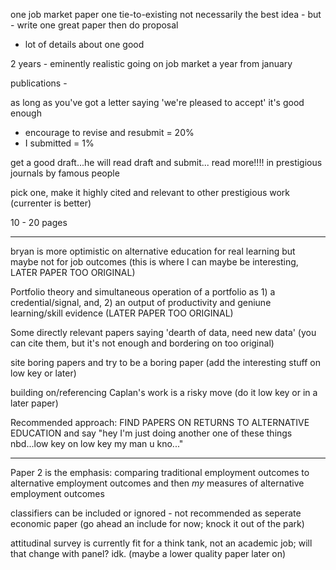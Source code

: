 
one job market paper
one tie-to-existing
not necessarily the best idea - but - write one great paper then do proposal
  - lot of details about one good

2 years - eminently realistic
going on job market a year from january

publications - 

as long as you've got a letter saying 'we're pleased to accept' it's good enough
  - encourage to revise and resubmit = 20%
  - I submitted = 1%

  get a good draft...he will read draft and submit... read more!!!! in prestigious journals by famous people

pick one, make it highly cited and relevant to other prestigious work (currenter is better)

10 - 20 pages

---

bryan is more optimistic on alternative education for real learning but maybe not for job outcomes (this is where I can maybe be interesting, LATER PAPER TOO ORIGINAL)

Portfolio theory and simultaneous operation of a portfolio as 1) a credential/signal, and, 2) an output of productivity and geniune learning/skill evidence (LATER PAPER TOO ORIGINAL)

Some directly relevant papers saying 'dearth of data, need new data' (you can cite them, but it's not enough and bordering on too original)

site boring papers and try to be a boring paper (add the interesting stuff on low key or later)

building on/referencing Caplan's work is a risky move (do it low key or in a later paper)

Recommended approach: FIND PAPERS ON RETURNS TO ALTERNATIVE EDUCATION and say "hey I'm just doing another one of these things nbd...low key on low key my man u kno..."


---

Paper 2 is the emphasis: comparing traditional employment outcomes to alternative employment outcomes and then *my* measures of alternative employment outcomes

classifiers can be included or ignored - not recommended as seperate economic paper (go ahead an include for now; knock it out of the park)

attitudinal survey is currently fit for a think tank, not an academic job; will that change with panel? idk. (maybe a lower quality paper later on)
